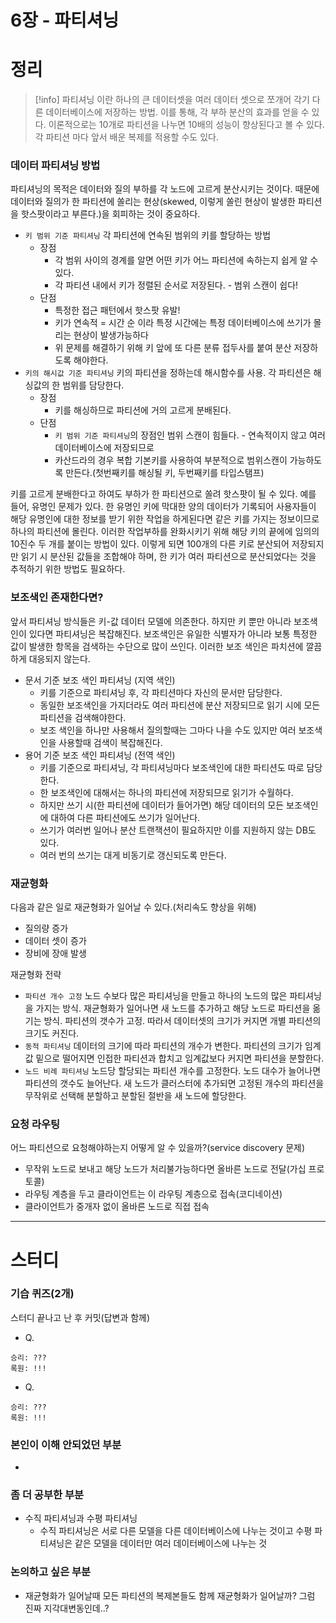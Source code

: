 # 6장 - 파티셔닝

# 정리

> [!info] 파티셔닝 이란
> 하나의 큰 데이터셋을 여러 데이터 셋으로 쪼개어 각기 다른 데이터베이스에 저장하는 방법.
> 이를 통해, 각 부하 분산의 효과를 얻을 수 있다. 이론적으로는 10개로 파티션을 나누면 10배의 성능이 향상된다고 볼 수 있다. 각 파티션 마다 앞서 배운 복제를 적용할 수도 있다.

### 데이터 파티셔닝 방법
파티셔닝의 목적은 데이터와 질의 부하를 각 노드에 고르게 분산시키는 것이다. 때문에 데이터와 질의가 한 파티션에 쏠리는 현상(skewed, 이렇게 쏠린 현상이 발생한 파티션을 핫스팟이라고 부른다.)을 회피하는 것이 중요하다.
- `키 범위 기준 파티셔닝`
  각 파티션에 연속된 범위의 키를 할당하는 방법
	- 장점
		- 각 범위 사이의 경계를 알면 어떤 키가 어느 파티션에 속하는지 쉽게 알 수 있다.
		- 각 파티션 내에서 키가 정렬된 순서로 저장된다. - 범위 스캔이 쉽다!
	- 단점
		- 특정한 접근 패턴에서 핫스팟 유발!
		- 키가 연속적 = 시간 순 이라 특정 시간에는 특정 데이터베이스에 쓰기가 몰리는 현상이 발생가능하다
		- 위 문제를 해결하기 위해 키 앞에 또 다른 분류 접두사를 붙여 분산 저장하도록 해야한다.
- `키의 해시값 기준 파티셔닝`
  키의 파티션을 정하는데 해시함수를 사용. 각 파티션은 해싱값의 한 범위를 담당한다.
	- 장점
		- 키를 해싱하므로 파티션에 거의 고르게 분배된다.
	- 단점
		- `키 범위 기준 파티셔닝`의 장점인 범위 스캔이 힘들다. - 연속적이지 않고 여러 데이터베이스에 저장되므로
		- 카산드라의 경우 복합 기본키를 사용하여 부분적으로 범위스캔이 가능하도록 만든다.(첫번째키를 해싱될 키, 두번째키를 타입스탬프)

키를 고르게 분배한다고 하여도 부하가 한 파티션으로 쏠려 핫스팟이 될 수 있다. 예를 들어, 유명인 문제가 있다. 한 유명인 키에 막대한 양의 데이터가 기록되어 사용자들이 해당 유명인에 대한 정보를 받기 위한 작업을 하게된다면 같은 키를 가지는 정보이므로 하나의 파티션에 몰린다.
이러한 작업부하를 완화시키기 위해 해당 키의 끝에에 임의의 10진수 두 개를 붙이는 방법이 있다. 이렇게 되면 100개의 다른 키로 분산되어 저장되지만 읽기 시 분산된 값들을 조합해야 하며, 한 키가 여러 파티션으로 분산되었다는 것을 추적하기 위한 방법도 필요하다. 

### 보조색인 존재한다면?
앞서 파티셔닝 방식들은 키-값 데이터 모델에 의존한다. 하지만 키 뿐만 아니라 보조색인이 있다면 파티셔닝은 복잡해진다. 보조색인은 유일한 식별자가 아니라 보통 특정한 값이 발생한 항목을 검색하는 수단으로 많이 쓰인다. 이러한 보조 색인은 파치션에 깔끔하게 대응되지 않는다.

- 문서 기준 보조 색인 파티셔닝 (지역 색인)
	- 키를 기준으로 파티셔닝 후, 각 파티션마다 자신의 문서만 담당한다.
	- 동일한 보조색인을 가지더라도 여러 파티션에 분산 저장되므로 읽기 시에 모든 파티션을 검색해야한다.
	- 보조 색인을 하나만 사용해서 질의할때는 그마다 나을 수도 있지만 여러 보조색인을 사용할때 검색이 복잡해진다.
- 용어 기준 보조 색인 파티셔닝 (전역 색인)
	- 키를 기준으로 파티셔닝, 각 파티셔닝마다 보조색인에 대한 파티션도 따로 담당한다.
	- 한 보조색인에 대해서는 하나의 파티션에 저장되므로 읽기가 수월하다.
	- 하지만 쓰기 시(한 파티션에 데이터가 들어가면) 해당 데이터의 모든 보조색인에 대하여 다른 파티션에도 쓰기가 일어난다.
	- 쓰기가 여러번 일어나 분산 트랜잭션이 필요하지만 이를 지원하지 않는 DB도 있다.
	- 여러 번의 쓰기는 대게 비동기로 갱신되도록 만든다.

### 재균형화
다음과 같은 일로 재균형화가 일어날 수 있다.(처리속도 향상을 위해)
- 질의량 증가
- 데이터 셋이 증가
- 장비에 장애 발생

재균형화 전략
- `파티션 개수 고정`
  노드 수보다 많은 파티셔닝을 만들고 하나의 노드의 많은 파티셔닝을 가지는 방식.
  재균형화가 일어나면 새 노드를 추가하고 해당 노드로 파티션을 옮기는 방식.
  파티션의 갯수가 고정. 따라서 데이터셋의 크기가 커지면 개별 파티션의 크기도 커진다.
- `동적 파티셔닝`
  데이터의 크기에 따라 파티션의 개수가 변한다.
  파티션의 크기가 임계값 밑으로 떨어지면 인접한 파티션과 합치고 임계값보다 커지면 파티션을 분할한다.
- `노드 비례 파티셔닝`
  노드당 할당되는 파티션 개수를 고정한다. 노드 대수가 늘어나면 파티션의 갯수도 늘어난다. 새 노드가 클러스터에 추가되면 고정된 개수의 파티션을 무작위로 선택해 분할하고 분할된 절반을 새 노드에 할당한다.


### 요청 라우팅
어느 파티션으로 요청해야하는지 어떻게 알 수 있을까?(service discovery 문제)
- 무작위 노드로 보내고 해당 노드가 처리불가능하다면 올바른 노드로 전달(가십 프로토콜)
- 라우팅 계층을 두고 클라이언트는 이 라우팅 계층으로 접속(코디네이션)
- 클라이언트가 중개자 없이 올바른 노드로 직접 접속

---

# 스터디

### 기습 퀴즈(2개)
스터디 끝나고 난 후 커밋(답변과 함께)
- Q.
```text
승리: ???
록원: !!!
```  

- Q.
```text
승리: ???
록원: !!!
``` 


### 본인이 이해 안되었던 부분
- 

### 좀 더 공부한 부분
- 수직 파티셔닝과 수평 파티셔닝
  - 수직 파티셔닝은 서로 다른 모델을 다른 데이터베이스에 나누는 것이고 수평 파티셔닝은 같은 모델을 데이터만 여러 데이터베이스에 나누는 것

### 논의하고 싶은 부분
- 재균형화가 일어날때 모든 파티션의 복제본들도 함께 재균형화가 일어날까? 그럼 진짜 지각대변동인데..?
